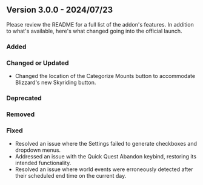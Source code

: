 ## Version 3.0.0 - 2024/07/23

Please review the README for a full list of the addon's features. In addition to what's available, here's what changed going into the official launch.

### Added
### Changed or Updated
- Changed the location of the Categorize Mounts button to accommodate Blizzard's new Skyriding button.
### Deprecated
### Removed
### Fixed
- Resolved an issue where the Settings failed to generate checkboxes and dropdown menus.
- Addressed an issue with the Quick Quest Abandon keybind, restoring its intended functionality.
- Resolved an issue where world events were erroneously detected after their scheduled end time on the current day.